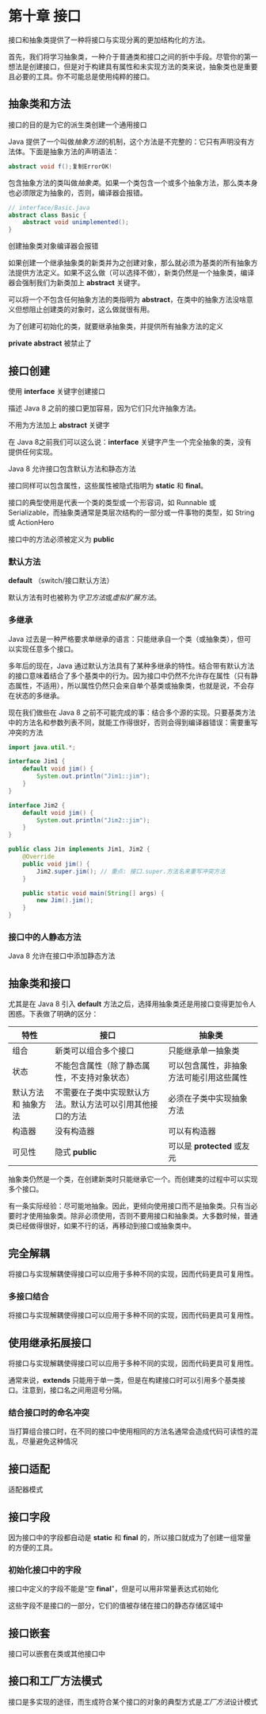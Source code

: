 # 第十章 接口

接口和抽象类提供了一种将接口与实现分离的更加结构化的方法。

首先，我们将学习抽象类，一种介于普通类和接口之间的折中手段。尽管你的第一想法是创建接口，但是对于构建具有属性和未实现方法的类来说，抽象类也是重要且必要的工具。你不可能总是使用纯粹的接口。



## 抽象类和方法

接口的目的是为它的派生类创建一个通用接口

Java 提供了一个叫做*抽象方法*的机制，这个方法是不完整的：它只有声明没有方法体。下面是抽象方法的声明语法：

```java
abstract void f();复制ErrorOK!
```

包含抽象方法的类叫做*抽象类*。如果一个类包含一个或多个抽象方法，那么类本身也必须限定为抽象的，否则，编译器会报错。

```java
// interface/Basic.java
abstract class Basic {
    abstract void unimplemented();
}
```

创建抽象类对象编译器会报错

如果创建一个继承抽象类的新类并为之创建对象，那么就必须为基类的所有抽象方法提供方法定义。如果不这么做（可以选择不做），新类仍然是一个抽象类，编译器会强制我们为新类加上 **abstract** 关键字。

可以将一个不包含任何抽象方法的类指明为 **abstract**，在类中的抽象方法没啥意义但想阻止创建类的对象时，这么做就很有用。

为了创建可初始化的类，就要继承抽象类，并提供所有抽象方法的定义

**private abstract** 被禁止了

## 接口创建

使用 **interface** 关键字创建接口

描述 Java 8 之前的接口更加容易，因为它们只允许抽象方法。

不用为方法加上 **abstract** 关键字

在 Java 8之前我们可以这么说：**interface** 关键字产生一个完全抽象的类，没有提供任何实现。

Java 8 允许接口包含默认方法和静态方法

接口同样可以包含属性，这些属性被隐式指明为 **static** 和 **final**。

接口的典型使用是代表一个类的类型或一个形容词，如 Runnable 或 Serializable，而抽象类通常是类层次结构的一部分或一件事物的类型，如 String 或 ActionHero

接口中的方法必须被定义为 **public**

### 默认方法

**default** （switch/接口默认方法）

默认方法有时也被称为*守卫方法*或*虚拟扩展方法*。

### 多继承

Java 过去是一种严格要求单继承的语言：只能继承自一个类（或抽象类），但可以实现任意多个接口。

多年后的现在，Java 通过默认方法具有了某种多继承的特性。结合带有默认方法的接口意味着结合了多个基类中的行为。因为接口中仍然不允许存在属性（只有静态属性，不适用），所以属性仍然只会来自单个基类或抽象类，也就是说，不会存在状态的多继承。

现在我们做些在 Java 8 之前不可能完成的事：结合多个源的实现。只要基类方法中的方法名和参数列表不同，就能工作得很好，否则会得到编译器错误：需要重写冲突的方法

```java
import java.util.*;

interface Jim1 {
    default void jim() {
        System.out.println("Jim1::jim");
    }
}

interface Jim2 {
    default void jim() {
        System.out.println("Jim2::jim");
    }
}

public class Jim implements Jim1, Jim2 {
    @Override
    public void jim() {
        Jim2.super.jim(); // 重点: 接口.super.方法名来重写冲突方法
    }

    public static void main(String[] args) {
        new Jim().jim();
    }
}
```

### 接口中的人静态方法

Java 8 允许在接口中添加静态方法

## 抽象类和接口

尤其是在 Java 8 引入 **default** 方法之后，选择用抽象类还是用接口变得更加令人困惑。下表做了明确的区分：

| 特性                 | 接口                                                       | 抽象类                                   |
| -------------------- | ---------------------------------------------------------- | ---------------------------------------- |
| 组合                 | 新类可以组合多个接口                                       | 只能继承单一抽象类                       |
| 状态                 | 不能包含属性（除了静态属性，不支持对象状态）               | 可以包含属性，非抽象方法可能引用这些属性 |
| 默认方法 和 抽象方法 | 不需要在子类中实现默认方法。默认方法可以引用其他接口的方法 | 必须在子类中实现抽象方法                 |
| 构造器               | 没有构造器                                                 | 可以有构造器                             |
| 可见性               | 隐式 **public**                                            | 可以是 **protected** 或友元              |

抽象类仍然是一个类，在创建新类时只能继承它一个。而创建类的过程中可以实现多个接口。

有一条实际经验：尽可能地抽象。因此，更倾向使用接口而不是抽象类。只有当必要时才使用抽象类。除非必须使用，否则不要用接口和抽象类。大多数时候，普通类已经做得很好，如果不行的话，再移动到接口或抽象类中。

## 完全解耦

将接口与实现解耦使得接口可以应用于多种不同的实现，因而代码更具可复用性。

### 多接口结合

将接口与实现解耦使得接口可以应用于多种不同的实现，因而代码更具可复用性。

## 使用继承拓展接口

将接口与实现解耦使得接口可以应用于多种不同的实现，因而代码更具可复用性。

通常来说，**extends** 只能用于单一类，但是在构建接口时可以引用多个基类接口。注意到，接口名之间用逗号分隔。

### 结合接口时的命名冲突

当打算组合接口时，在不同的接口中使用相同的方法名通常会造成代码可读性的混乱，尽量避免这种情况

## 接口适配

适配器模式

## 接口字段

因为接口中的字段都自动是 **static** 和 **final** 的，所以接口就成为了创建一组常量的方便的工具。

### 初始化接口中的字段

接口中定义的字段不能是“空 **final**"，但是可以用非常量表达式初始化

这些字段不是接口的一部分，它们的值被存储在接口的静态存储区域中

## 接口嵌套

接口可以嵌套在类或其他接口中

## 接口和工厂方法模式

接口是多实现的途径，而生成符合某个接口的对象的典型方式是*工厂方法*设计模式



